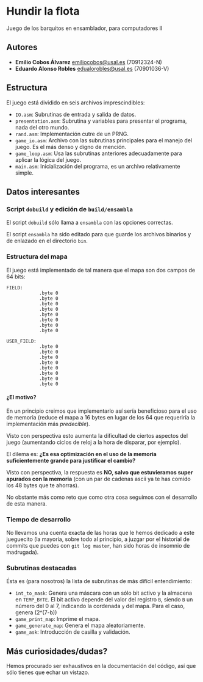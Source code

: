 Hundir la flota
===============

Juego de los barquitos en ensamblador, para computadores II

## Autores

* **Emilio Cobos Álvarez** <emiliocobos@usal.es> (70912324-N)
* **Eduardo Alonso Robles** <edualorobles@usal.es> (70901036-V)

## Estructura

El juego está dividido en seis archivos imprescindibles:

* `IO.asm`: Subrutinas de entrada y salida de datos.
* `presentation.asm`: Subrutina y variables para presentar el programa, nada del otro mundo.
* `rand.asm`: Implementación cutre de un PRNG.
* `game_io.asm`: Archivo con las subrutinas principales para el manejo del juego. Es el más denso y digno de mención.
* `game_loop.asm`: Usa las subrutinas anteriores adecuadamente para aplicar la lógica del juego.
* `main.asm`: Inicialización del programa, es un archivo relativamente simple.

## Datos interesantes

### Script `dobuild` y edición de `build/ensambla`

El script `dobuild` sólo llama a `ensambla` con las opciones correctas.

El script `ensambla` ha sido editado para que guarde los archivos binarios y de enlazado en el directorio `bin`.

### Estructura del mapa

El juego está implementado de tal manera que el mapa son dos campos de 64 bits:

```
FIELD:
			.byte 0
			.byte 0
			.byte 0
			.byte 0
			.byte 0
			.byte 0
			.byte 0
			.byte 0

USER_FIELD:
			.byte 0
			.byte 0
			.byte 0
			.byte 0
			.byte 0
			.byte 0
			.byte 0
			.byte 0
```

#### ¿El motivo?

En un principio creimos que implementarlo así sería beneficioso para el uso de memoria (reduce el mapa a 16 bytes en lugar de los 64 que requeriría la implementación más _predecible_).

Visto con perspectiva esto aumenta la dificultad de ciertos aspectos del juego (aumentando ciclos de reloj a la hora de disparar, por ejemplo).

El dilema es: **¿Es esa optimización en el uso de la memoria suficientemente grande para justificar el cambio?**

Visto con perspectiva, la respuesta es **NO, salvo que estuvieramos super apurados con la memoria** (con un par de cadenas ascii ya te has comido los 48 bytes que te ahorras).

No obstante más como reto que como otra cosa seguimos con el desarrollo de esta manera.

### Tiempo de desarrollo

No llevamos una cuenta exacta de las horas que le hemos dedicado a este jueguecito (la mayoría, sobre todo al principio, a juzgar por el historial de commits que puedes con `git log master`, han sido horas de insomnio de madrugada).

### Subrutinas destacadas

Ésta es (para nosotros) la lista de subrutinas de más difícil entendimiento:

* `int_to_mask`: Genera una máscara con un sólo bit activo y la almacena en `TEMP_BYTE`. El bit activo depende del valor del registro `B`, siendo `B` un número del 0 al 7, indicando la cordenada `y` del mapa. Para el caso, genera (2^(7-b))
* `game_print_map`: Imprime el mapa.
* `game_generate_map`: Genera el mapa aleatoriamente.
* `game_ask`: Introducción de casilla y validación.


## Más curiosidades/dudas?

Hemos procurado ser exhaustivos en la documentación del código, así que sólo tienes que echar un vistazo.

